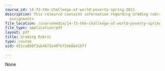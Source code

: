 ```yaml
---
course_id: 14-73-the-challenge-of-world-poverty-spring-2011
description: This resource contains information regarding Grading rubric for written
  assignments
file_location: /coursemedia/14-73-the-challenge-of-world-poverty-spring-2011/d51ca8b0f3ab4672e497e734b8e41bf7_MIT14_73S11_GradRubric.pdf
file_type: application/pdf
layout: pdf
title: Grading Rubric
type: course
uid: d51ca8b0f3ab4672e497e734b8e41bf7

---
```

None